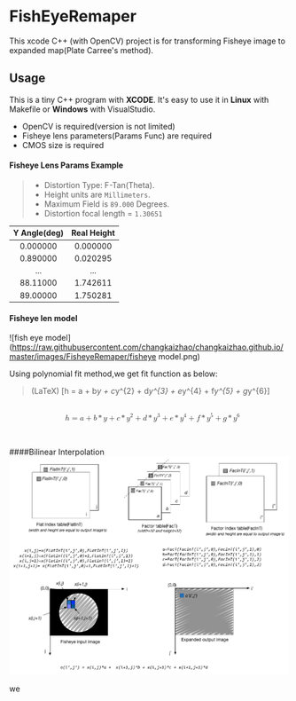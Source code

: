 # FishEyeRemaper
This xcode C++ (with OpenCV) project is for transforming Fisheye image to expanded map(Plate Carree's method). 

## Usage
This is a tiny C++ program with **XCODE**. It's easy to use it in **Linux** with Makefile or **Windows** with VisualStudio.

* OpenCV is required(version is not limited)
* Fisheye lens parameters(Params Func) are required
* CMOS size is required


#### Fisheye Lens Params Example

> * Distortion Type: F-Tan(Theta).
> * Height units are `Millimeters`.
> * Maximum Field is `89.000` Degrees.
> * Distortion focal length = `1.30651`

|Y Angle(deg)|Real Height|
|:----------:|:---------:|
|  0.000000  |  0.000000 |
|  0.890000  |  0.020295 |
|    ...     |    ...    |
|  88.11000  |  1.742611 |
|  89.00000  |  1.750281 |

#### Fisheye len model
![fish eye model](https://raw.githubusercontent.com/changkaizhao/changkaizhao.github.io/master/images/FisheyeRemaper/fisheye model.png)

Using polynomial fit method,we get fit function as below:

>(LaTeX) \[h = a + b*y + c*y^{2} + d*y^{3} + e*y^{4} + f*y^{5} + g*y^{6}\]

<math xmlns="http://www.w3.org/1998/Math/MathML">
<mtable class="m-equation-square" displaystyle="true" style="display: block; margin-top: 1.0em; margin-bottom: 2.0em">
	<mtr>
		<mtd>
			<mspace width="6.0em" />
		</mtd>
		<mtd columnalign="left">
			<mi>h</mi>
			<mo>=</mo>
			<mi>a</mi>
			<mo>+</mo>
			<mi>b</mi>
			<mo>*</mo>
			<mi>y</mi>
			<mo>+</mo>
			<mi>c</mi>
			<mo>*</mo>
			<msup>
				<mi>y</mi>
				<mn>2</mn>
			</msup>
			<mo>+</mo>
			<mi>d</mi>
			<mo>*</mo>
			<msup>
				<mi>y</mi>
				<mn>3</mn>
			</msup>
			<mo>+</mo>
			<mi>e</mi>
			<mo>*</mo>
			<msup>
				<mi>y</mi>
				<mn>4</mn>
			</msup>
			<mo>+</mo>
			<mi>f</mi>
			<mo>*</mo>
			<msup>
				<mi>y</mi>
				<mn>5</mn>
			</msup>
			<mo>+</mo>
			<mi>g</mi>
			<mo>*</mo>
			<msup>
				<mi>y</mi>
				<mn>6</mn>
			</msup>
		</mtd>
	</mtr>
</mtable>
</math>


####Bilinear Interpolation
![Lookup table](https://raw.githubusercontent.com/changkaizhao/changkaizhao.github.io/master/images/FisheyeRemaper/chart.png)

we




